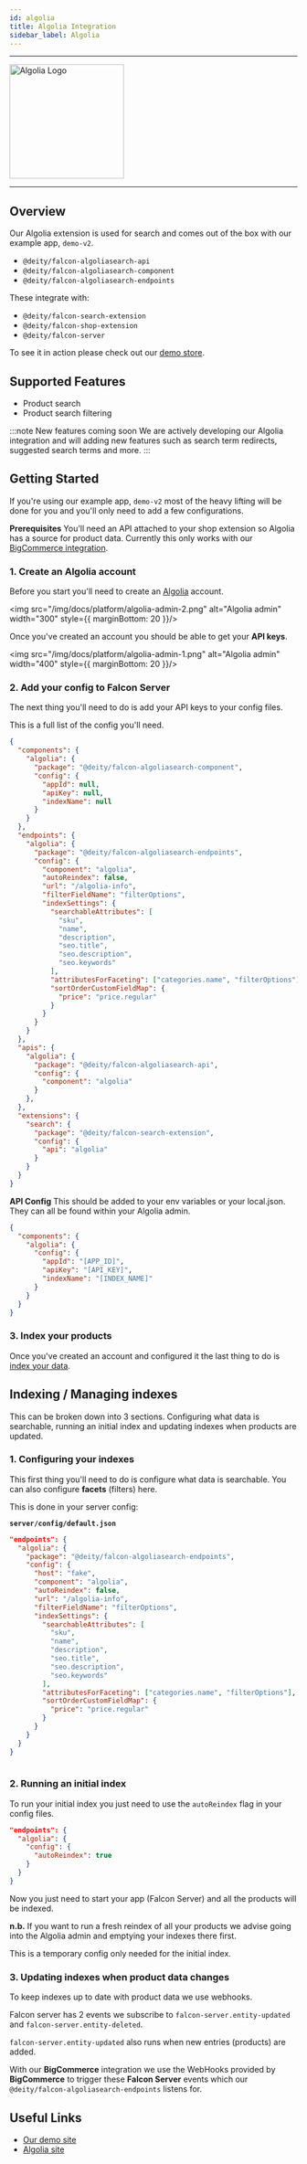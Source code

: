 ```yaml
---
id: algolia
title: Algolia Integration
sidebar_label: Algolia
---
```


---

<a href="https://www.algolia.com/" rel="noreferrer noopener" target="_blank" aria-label="visit the Algolia site">
  <img src="/img/docs/platform/algolia-logo.svg" alt="Algolia Logo" width="200"/>
</a>

---

## Overview

Our Algolia extension is used for search and comes out of the box with our example app, `demo-v2`.

- `@deity/falcon-algoliasearch-api`
- `@deity/falcon-algoliasearch-component`
- `@deity/falcon-algoliasearch-endpoints`

These integrate with:

- `@deity/falcon-search-extension`
- `@deity/falcon-shop-extension`
- `@deity/falcon-server`

To see it in action please check out our [demo store](https://demo.deity.io/search).

## Supported Features

- Product search
- Product search filtering

:::note New features coming soon
We are actively developing our Algolia integration and will adding new features such as search term redirects, suggested search terms and more. 
:::

## Getting Started

If you're using our example app, `demo-v2` most of the heavy lifting will be done for you and you'll only need to add a few configurations.

**Prerequisites**
You'll need an API attached to your shop extension so Algolia has a source for product data. Currently this only works with our [BigCommerce integration](bigcommerce). 

### 1. Create an Algolia account

Before you start you'll need to create an <a href="https://www.algolia.com/" rel="noreferrer noopener" target="_blank" aria-label="visit the Algolia site">Algolia</a> account.

<img src="/img/docs/platform/algolia-admin-2.png" alt="Algolia admin" width="300" style={{ marginBottom: 20 }}/>

Once you've created an account you should be able to get your **API keys**.

<img src="/img/docs/platform/algolia-admin-1.png" alt="Algolia admin" width="400" style={{ marginBottom: 20 }}/>

### 2. Add your config to Falcon Server

The next thing you'll need to do is add your API keys to your config files.

This is a full list of the config you'll need.

```json
{
  "components": {
    "algolia": {
      "package": "@deity/falcon-algoliasearch-component",
      "config": {
        "appId": null,
        "apiKey": null,
        "indexName": null
      }
    }
  },
  "endpoints": {
    "algolia": {
      "package": "@deity/falcon-algoliasearch-endpoints",
      "config": {
        "component": "algolia",
        "autoReindex": false,
        "url": "/algolia-info",
        "filterFieldName": "filterOptions",
        "indexSettings": {
          "searchableAttributes": [
            "sku",
            "name",
            "description",
            "seo.title",
            "seo.description",
            "seo.keywords"
          ],
          "attributesForFaceting": ["categories.name", "filterOptions"],
          "sortOrderCustomFieldMap": {
            "price": "price.regular"
          }
        }
      }
    }
  },
  "apis": {
    "algolia": {
      "package": "@deity/falcon-algoliasearch-api",
      "config": {
        "component": "algolia"
      }
    },
  },
  "extensions": {
    "search": {
      "package": "@deity/falcon-search-extension",
      "config": {
        "api": "algolia"
      }
    }
  }
}

```

**API Config**
This should be added to your env variables or your local.json. They can all be found within your Algolia admin.

```json
{
  "components": {
    "algolia": {
      "config": {
        "appId": "[APP_ID]",
        "apiKey": "[API_KEY]",
        "indexName": "[INDEX_NAME]"
      }
    }
  }
}
```

### 3. Index your products

Once you've created an account and configured it the last thing to do is [index your data](#indexing--managing-indexes).

## Indexing / Managing indexes

This can be broken down into 3 sections. Configuring what data is searchable, running an initial index and updating indexes when products are updated.

### 1. Configuring your indexes

This first thing you'll need to do is configure what data is searchable. You can also configure **facets** (filters) here.

This is done in your server config:

**`server/config/default.json`**
```json
"endpoints": {
  "algolia": {
    "package": "@deity/falcon-algoliasearch-endpoints",
    "config": {
      "host": "fake",
      "component": "algolia",
      "autoReindex": false,
      "url": "/algolia-info",
      "filterFieldName": "filterOptions",
      "indexSettings": {
        "searchableAttributes": [
          "sku",
          "name",
          "description",
          "seo.title",
          "seo.description",
          "seo.keywords"
        ],
        "attributesForFaceting": ["categories.name", "filterOptions"],
        "sortOrderCustomFieldMap": {
          "price": "price.regular"
        }
      }
    }
  }
}
  
```

### 2. Running an initial index

To run your initial index you just need to use the `autoReindex` flag in your config files.

```json
"endpoints": {
  "algolia": {
    "config": {
      "autoReindex": true
    }
  }
}
```

Now you just need to start your app (Falcon Server) and all the products will be indexed. 

**n.b.** If you want to run a fresh reindex of all your products we advise going into the Algolia admin and emptying your indexes there first.

This is a temporary config only needed for the initial index.


### 3. Updating indexes when product data changes

To keep indexes up to date with product data we use webhooks. 

Falcon server has 2 events we subscribe to `falcon-server.entity-updated` and `falcon-server.entity-deleted`.

`falcon-server.entity-updated` also runs when new entries (products) are added.

With our **BigCommerce** integration we use the WebHooks provided by **BigCommerce** to trigger these **Falcon Server** events which our `@deity/falcon-algoliasearch-endpoints` listens for.


## Useful Links

- [Our demo site](https://demo.deity.io/)
- [Algolia site](https://www.algolia.com/)
